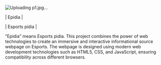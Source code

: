 ![Uploading p1.jpg…]()


| Epidia |


| Esports pidia |


“Epidia” means Esports pidia. This project combines the power of web technologies to create an immersive and interactive informational source webpage on Esports. The webpage is designed using modern web development technologies such as HTML5, CSS, and JavaScript, ensuring compatibility across different browsers.
